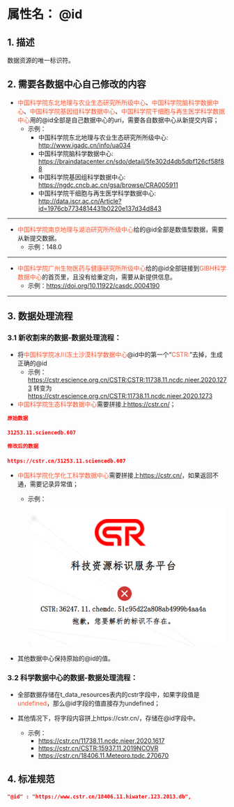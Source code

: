 # 属性名： @id

## 1. 描述
数据资源的唯一标识符。

## 2. 需要各数据中心自己修改的内容
  * <font color="#fc5531">中国科学院东北地理与农业生态研究所所级中心</font>、<font color="#fc5531">中国科学院脑科学数据中心</font>、<font color="#fc5531">中国科学院基因组科学数据中心</font>、<font color="#fc5531">中国科学院干细胞与再生医学科学数据中心</font>用的@id全部是自己数据中心的uri，需要各自数据中心从新提交内容；
  &nbsp;
    *  示例：
        +  中国科学院东北地理与农业生态研究所所级中心: <a href="http://www.igadc.cn/info/ua034" target="_blank">http://www.igadc.cn/info/ua034</a>
        +  中国科学院脑科学数据中心: <a href="https://braindatacenter.cn/sdo/detail/5fe302d4db5dbf126cf58f88" target="_blank">https://braindatacenter.cn/sdo/detail/5fe302d4db5dbf126cf58f88</a>
        +  中国科学院基因组科学数据中心: <a href="https://ngdc.cncb.ac.cn/gsa/browse/CRA005911" target="_blank">https://ngdc.cncb.ac.cn/gsa/browse/CRA005911</a>
        +  中国科学院干细胞与再生医学科学数据中心: <a href="http://data.iscr.ac.cn/Article?id=1976cb7734814431b0220e137d34d843" target="_blank">http://data.iscr.ac.cn/Article?id=1976cb7734814431b0220e137d34d843</a>

  ***
  * <font color="#fc5531">中国科学院南京地理与湖泊研究所所级中心</font>给的@id全部是数值型数据，需要从新提交数据。
	  *  示例：148.0
  ***

  * <font color="#fc5531">中国科学院广州生物医药与健康研究所所级中心</font>给的@id全部链接到<font color="#fc5531">GIBH科学数据中心</font>的首页里，且没有给重定向，需要从新提供信息。
	  *  示例：<a href="https://doi.org/10.11922/casdc.0004190" target="_blank">https://doi.org/10.11922/casdc.0004190</a>
  ***
                             
## 3. 数据处理流程
### 3.1 新收割来的数据-数据处理流程：
 * 将<font color="#fc5531">中国科学院冰川冻土沙漠科学数据中心</font>@id中的第一个“<font color="#fc5531">CSTR:</font>”去掉，生成正确的@id
  	*  示例：https://cstr.escience.org.cn/CSTR:CSTR:11738.11.ncdc.nieer.2020.1273 转变为 <a href="https://cstr.escience.org.cn/CSTR:11738.11.ncdc.nieer.2020.1273" target="_blank">https://cstr.escience.org.cn/CSTR:11738.11.ncdc.nieer.2020.1273</a>
 * <font color="#fc5531">中国科学院生态科学数据中心</font>需要拼接上<font color="#fc5531">https://cstr.cn/</font>；
```json
原始数据

31253.11.sciencedb.607
```

```json
修改后的数据

https://cstr.cn/31253.11.sciencedb.607
```

  * <font color="#fc5531">中国科学院化学化工科学数据中心</font>需要拼接上<font color="#fc5531">https://cstr.cn/</font>，如果返回不通，需要记录异常值；
&nbsp;
    *  示例：![error](image/error.png)

  * 其他数据中心保持原始的@id的值。

### 3.2 科学数据中心的数据-数据处理流程：
 * 全部数据存储在t_data_resources表内的cstr字段中，如果字段值是<font color="#fc5531">undefined</font>，那么@id字段的值直接存为undefined；


 
 * 其他情况下，将字段内容拼上https://cstr.cn/，存储在@id字段中。  
    *  示例：
	      +   <a href="https://cstr.cn/11738.11.ncdc.nieer.2020.1617" target="_blank">https://cstr.cn/11738.11.ncdc.nieer.2020.1617</a>
	      +   <a href="https://cstr.cn/CSTR:15937.11.2019NCOVR" target="_blank">https://cstr.cn/CSTR:15937.11.2019NCOVR</a>
	      +   <a href="https://cstr.cn/18406.11.Meteoro.tpdc.270670" target="_blank">https://cstr.cn/18406.11.Meteoro.tpdc.270670</a>

## 4. 标准规范
```json
"@id" : "https://www.cstr.cn/18406.11.hiwater.123.2013.db",
``` 